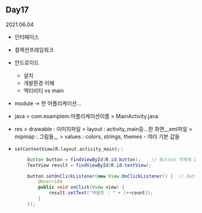 ## Day17
2021.06.04

- 인터페이스
- 컬렉션프레임워크
- 안드로이드 
  - 설치
  - 개발환경 이해
  - 액티비티  vs main
  
  
- module -> 한 어플리케이션...
- java > com.examplem.어플리케이션이름 > MainActivity.java
- res > drawable : 이미지파일
      > layout :  activity_main등...한 화면,,,xml파일
      > mipmap : 그림들,,,
      > values :  colors, strings, themes - 여러 기본 값들
  
  
- `setContentView(R.layout.activity_main);` : 

```java
        Button button = findViewById(R.id.button);    // Button 객체에 id=button인 값 대입
        TextView result = findViewById(R.id.textView);

        button.setOnClickListener(new View.OnClickListener() {  // button 클릭했을 때, 익명클래스(인터페이스-onClick메서드 재정의해야함)
            @Override
            public void onClick(View view) {
                result.setText("카운트 : " + (++count));
            }
        });
```
